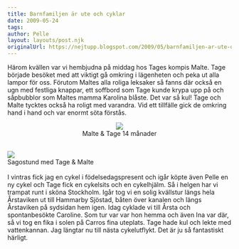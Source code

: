 ```yaml
---
title: Barnfamiljen är ute och cyklar
date: 2009-05-24
tags: 	
author: Pelle
layout: layouts/post.njk
originalUrl: https://nejtupp.blogspot.com/2009/05/barnfamiljen-ar-ute-och-cyklar.html
---
```


Härom kvällen var vi hembjudna på middag hos Tages kompis Malte. Tage började besöket med att viktigt gå omkring i lägenheten och peka ut alla lampor för oss. Förutom Maltes alla roliga leksaker så fanns där också en ugn med festliga knappar, ett soffbord som Tage kunde krypa upp på och såpbubblor som Maltes mamma Karolina blåste. Det var så kul! Tage och Malte tycktes också ha roligt med varandra. Vid ett tillfälle gick de omkring hand i hand och var enormt söta förstås.

<figure>
	<div style="text-align: center;"><img src="../../../../img/_MG_4292_1024pix.jpg">
	<figcaption>Malte & Tage 14 månader</figcaption>
</figure><br><img src="../../../../img/_MG_4320_1024pix.jpg">
	<figcaption>Sagostund med Tage & Malte</figcaption>
</figure><br>I vintras fick jag en cykel i födelsedagspresent och igår köpte även Pelle en ny cykel och Tage fick en cykelsits och en cykelhjälm. Så i helgen har vi trampat runt i sköna Stockholm. Igår tog vi en solig kvällstur längs hela Årstaviken ut till Hammarby Sjöstad, båten över kanalen och längs Årstaviken på sydsidan hem igen. Idag cyklade vi till Årsta och spontanbesökte Caroline. Som tur var var hon hemma och även Ina var där, så vi tog en fika i solen på Carros fina uteplats. Tage hade kul och lekte med vattenkannan. Jag längtar nu till nästa cykelutflykt. Det är ju så fantastiskt härligt.
